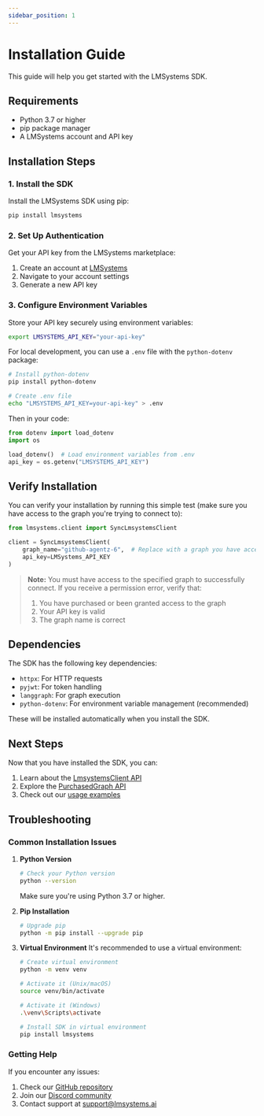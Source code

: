 ```yaml
---
sidebar_position: 1
---
```


# Installation Guide

This guide will help you get started with the LMSystems SDK.

## Requirements

- Python 3.7 or higher
- pip package manager
- A LMSystems account and API key

## Installation Steps

### 1. Install the SDK

Install the LMSystems SDK using pip:

```bash
pip install lmsystems
```

### 2. Set Up Authentication

Get your API key from the LMSystems marketplace:

1. Create an account at [LMSystems](https://www.lmsystems.ai)
2. Navigate to your account settings
3. Generate a new API key

### 3. Configure Environment Variables

Store your API key securely using environment variables:

```bash
export LMSYSTEMS_API_KEY="your-api-key"
```

For local development, you can use a `.env` file with the `python-dotenv` package:

```bash
# Install python-dotenv
pip install python-dotenv

# Create .env file
echo "LMSYSTEMS_API_KEY=your-api-key" > .env
```

Then in your code:

```python
from dotenv import load_dotenv
import os

load_dotenv()  # Load environment variables from .env
api_key = os.getenv("LMSYSTEMS_API_KEY")
```

## Verify Installation

You can verify your installation by running this simple test (make sure you have access to the graph you're trying to connect to):

```python
from lmsystems.client import SyncLmsystemsClient

client = SyncLmsystemsClient(
    graph_name="github-agentz-6",  # Replace with a graph you have access to
    api_key=LMSystems_API_KEY
)
```

> **Note:** You must have access to the specified graph to successfully connect. If you receive a permission error, verify that:
> 1. You have purchased or been granted access to the graph
> 2. Your API key is valid
> 3. The graph name is correct

## Dependencies

The SDK has the following key dependencies:

- `httpx`: For HTTP requests
- `pyjwt`: For token handling
- `langgraph`: For graph execution
- `python-dotenv`: For environment variable management (recommended)

These will be installed automatically when you install the SDK.

## Next Steps

Now that you have installed the SDK, you can:

1. Learn about the [LmsystemsClient API](../api/lmsystems-client.md)
2. Explore the [PurchasedGraph API](../api/purchased-graph.md)
3. Check out our [usage examples](../examples/usage-examples.md)

## Troubleshooting

### Common Installation Issues

1. **Python Version**
   ```bash
   # Check your Python version
   python --version
   ```
   Make sure you're using Python 3.7 or higher.

2. **Pip Installation**
   ```bash
   # Upgrade pip
   python -m pip install --upgrade pip
   ```

3. **Virtual Environment**
   It's recommended to use a virtual environment:
   ```bash
   # Create virtual environment
   python -m venv venv

   # Activate it (Unix/macOS)
   source venv/bin/activate

   # Activate it (Windows)
   .\venv\Scripts\activate

   # Install SDK in virtual environment
   pip install lmsystems
   ```

### Getting Help

If you encounter any issues:

1. Check our [GitHub repository](https://github.com/LMSystems-ai/Github-Agent)
2. Join our [Discord community](https://discord.gg/lmsystems)
3. Contact support at support@lmsystems.ai